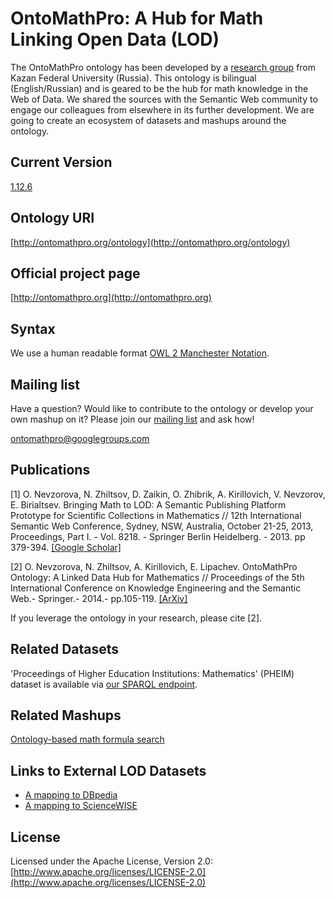 OntoMathPro: A Hub for Math Linking Open Data (LOD)
===============================

The OntoMathPro ontology has been developed by a [research group](https://github.com/CLLKazan) from Kazan Federal University (Russia). This ontology is bilingual (English/Russian) and is geared to be the hub for math knowledge in the Web of Data. We shared the sources with the Semantic Web community to engage our colleagues from elsewhere in its further development. We are going to create an ecosystem of datasets and mashups around the ontology.

Current Version
---------------
[1.12.6](https://github.com/CLLKazan/OntoMathPro/archive/1.12.6.zip)

Ontology URI
------------
[http://ontomathpro.org/ontology](http://ontomathpro.org/ontology)

Official project page
---------------------
[http://ontomathpro.org](http://ontomathpro.org)

Syntax
---------------
We use a human readable format [OWL 2 Manchester Notation](http://www.w3.org/TR/owl2-manchester-syntax/).
 

Mailing list
------------

Have a question? Would like to contribute to the ontology or develop your own mashup on it? Please join our [mailing list](https://groups.google.com/d/forum/ontomathpro) and ask how!

[ontomathpro@googlegroups.com](ontomathpro@googlegroups.com)

Publications
----------------
[1] O. Nevzorova, N. Zhiltsov, D. Zaikin, O. Zhibrik, A. Kirillovich, V. Nevzorov, E. Birialtsev. Bringing Math to LOD: A Semantic Publishing Platform Prototype for Scientific Collections in Mathematics // 12th International Semantic Web Conference, Sydney, NSW, Australia, October 21-25, 2013, Proceedings, Part I. - Vol. 8218. - Springer Berlin Heidelberg. - 2013. pp 379-394. [ [Google Scholar] ](http://scholar.google.ru/scholar?cluster=1224964943617679554&hl=ru&as_sdt=0,5)

[2] O. Nevzorova, N. Zhiltsov, A. Kirillovich, E. Lipachev. OntoMathPro Ontology: A Linked Data Hub for Mathematics // Proceedings of the 5th International Conference on Knowledge Engineering and the Semantic Web.- Springer.- 2014.- pp.105-119. [ [ArXiv] ](http://arxiv.org/abs/1407.4833)

If you leverage the ontology in your research, please cite [2].

Related Datasets
----------------
'Proceedings of Higher Education Institutions: Mathematics' (PHEIM) dataset is available via [our SPARQL endpoint](http://lobachevskii-dml.ru:8890/sparql).

Related Mashups
----------------
[Ontology-based math formula search](https://github.com/CLLKazan/MathSearch)

Links to External LOD Datasets
------------------------------
* [A mapping to DBpedia](https://github.com/CLLKazan/OntoMathPro/blob/master/external.links.dbpedia.nt)
* [A mapping to ScienceWISE](https://github.com/CLLKazan/OntoMathPro/blob/master/external.links.sciencewise.nt)



License
---------------------

Licensed under the Apache License, Version 2.0: [http://www.apache.org/licenses/LICENSE-2.0](http://www.apache.org/licenses/LICENSE-2.0)

